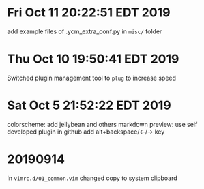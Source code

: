 
# Fri Oct 11 20:22:51 EDT 2019

add example files of .ycm_extra_conf.py in `misc/` folder

# Thu Oct 10 19:50:41 EDT 2019

Switched plugin management tool to `plug` to increase speed

# Sat Oct  5 21:52:22 EDT 2019

colorscheme: add jellybean and others
markdown preview: use self developed plugin in github
add alt+backspace/<-/-> key

# 20190914

In `vimrc.d/01_common.vim`
changed copy to system clipboard
